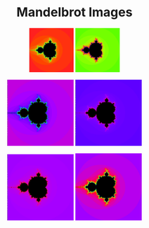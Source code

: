 <main align="center">
<h1 align="center"> Mandelbrot Images </h1>

<p align="center">
<img src="pictures/fractol1.png" width="20%">
<img src="pictures/fractol2.png" width="20%">
 </p>
 <p>
<img src="pictures/fractol3.png" width="30%">
<img src="pictures/fractol4.png" width="30%">
  </p>
<img src="pictures/fractol5.png" width="30%">
<img src="pictures/fractol6.png" width="30%">
</main>
